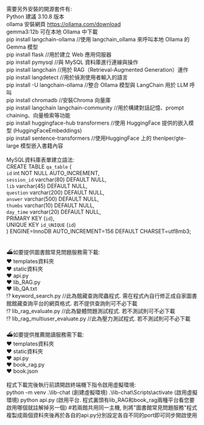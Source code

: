 需要另外安裝的開源套件有:<br>
Python 建議 3.10.8 版本<br>
ollama 安裝網頁 https://ollama.com/download<br>
gemma3:12b 可在本地 Ollama 中下載<br>
pip install langchain-ollama //使用 langchain_ollama 來呼叫本地 Ollama 的 Gemma 模型<br>
pip install flask  //用於建立 Web 應用伺服器<br>
pip install pymysql //與 MySQL 資料庫進行連線與操作<br>
pip install langchain //用於 RAG（Retrieval-Augmented Generation）運作<br>
pip install langdetect //用於偵測使用者輸入的語言<br>
pip install -U langchain-ollama //整合 Ollama 模型與 LangChain 用於 LLM 呼叫<br>
pip install chromadb //安裝Chroma 向量庫<br>
pip install langchain langchain-community //用於構建對話記憶、prompt chaining、向量檢索等功能<br>
pip install huggingface-hub transformers //使用 HuggingFace 提供的嵌入模型 (HuggingFaceEmbeddings)<br>
pip install sentence-transformers //使用HuggingFace 上的 thenlper/gte-large 模型嵌入書籍內容<br>
<br>
MySQL資料庫表單建立語法:<br>
CREATE TABLE `qa_table` (<br>
  `id` int NOT NULL AUTO_INCREMENT,<br>
  `session_id` varchar(80) DEFAULT NULL,<br>
  `lib` varchar(45) DEFAULT NULL,<br>
  `question` varchar(200) DEFAULT NULL,<br>
  `answer` varchar(500) DEFAULT NULL,<br>
  `thumbs` varchar(10) DEFAULT NULL,<br>
  `day_time` varchar(20) DEFAULT NULL,<br>
  PRIMARY KEY (`id`),<br>
  UNIQUE KEY `id_UNIQUE` (`id`)<br>
) ENGINE=InnoDB AUTO_INCREMENT=156 DEFAULT CHARSET=utf8mb3;

<br>
⛴︎如要提供圖書館常見問題服務需下載:<br>
♥ templates資料夾<br>
♥ static資料夾<br>
♥ api.py<br>
♥ lib_RAG.py<br>
♥ lib_QA.txt<br>
⁉︎ keyword_search.py //此為館藏查詢爬蟲程式. 需在程式內自行修正成自家圖書館館藏查詢平台的網頁格式. 若不提供查詢則可不必下載<br>
⁉︎ lib_rag_evaluate.py //此為變體問題測試程式. 若不測試則可不必下載<br>
⁉︎ lib_rag_multiuser_evaluate.py //此為壓力測試程式. 若不測試則可不必下載<br>

<br>
⛴︎如要提供推薦閱讀服務需下載:<br>
♥ templates資料夾<br>
♥ static資料夾<br>
♥ api.py<br>
♥ book_rag.py<br>
♥ book.json<br>

<br>
程式下載完後執行前請開啟終端機下指令啟用虛擬環境:<br>
python -m venv .\lib-chat (創建虛擬環境)
.\lib-chat\Scripts\activate  (啟用虛擬環境)
python api.py (啟用平台. 程式裏頭有lib_RAG和book_rag兩種平台看您要啟用哪個就註解掉另一個)
#若兩館共用同一主機, 則將"圖書館常見問題服務"程式複製成兩個資料夾後再於各自的api.py分別設定各自不同的port即可同步開啟使用



